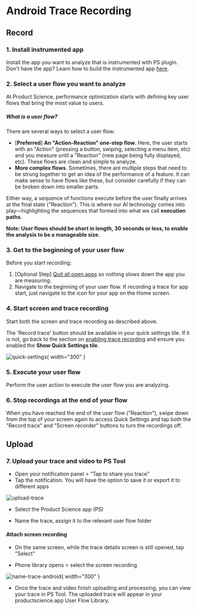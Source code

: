 # Android Trace Recording

## Record


### 1. Install instrumented app

Install the app you want to analyze that is instrumented with PS plugin. Don't have the app? Learn how to build the instrumented app [here](../integration/android/gradle.md).

### 2. Select a user flow you want to analyze

At Product Science, performance optimization starts with defining key user flows that bring the most value to users.

##### What is a user flow?

There are several ways to select a user flow:

- [**Preferred**] __An "Action-Reaction" one-step flow__. Here, the user starts with an "Action" (pressing a button, swiping, selecting a menu item, etc) and you measure until a "Reaction" (new page being fully displayed, etc). These flows are clean and simple to analyze.
- __More complex flows__. Sometimes, there are multiple steps that need to be strung together to get an idea of the performance of a feature. It can make sense to have flows like these, but consider carefully if they can be broken down into smaller parts.

Either way, a sequence of functions execute before the user finally arrives at the final state ("Reaction"). This is where our AI technology comes into play—highlighting the sequences that formed into what we call __execution paths__.

**Note: User flows should be short in length, 30 seconds or less, to enable the analysis to be a manageable size.**

### 3. Get to the beginning of your user flow
Before you start recording:
1. [Optional Step] [Quit all open apps](https://support.google.com/android/answer/9079646?hl=en-IN#zippy=%2Cclose-apps) so nothing slows down the app you are measuring.
2. Navigate to the beginning of your user flow. If recording a trace for app start, just navigate to the icon for your app on the Home screen.

### 4. Start screen and trace recording
Start both the screen and trace recording as described above.

The 'Record trace' button should be available in your quick settings tile. If it is not, go back to the section on [enabling trace recording](../device-set-up/android.md#3-make-sure-tracing-is-enabled) and ensure you enabled the __Show Quick Settings tile__.

![quick-settings](../../images/quick-settings.png){ width="300" }

### 5. Execute your user flow
Perform the user action to execute the user flow you are analyzing.

### 6. Stop recordings at the end of your flow
When you have reached the end of the user flow ("Reaction"), swipe down from the top of your screen again to access Quick Settings and tap both the "Record trace" and "Screen recorder" buttons to turn the recordings off.

## Upload

### 7. Upload your trace and video to PS Tool

- Open your notification panel &gt; “Tap to share you trace”
- Tap the notification. You will have the option to save it or export it to different apps

![upload-trace](../../images/upload-trace.png)

- Select the Product Science app (PS)

-   Name the trace, assign it to the relevant user flow folder
  
#### Attach screen recording
- On the same screen, while the trace details screen is still opened, tap "Select"

- Phone library opens &gt; select the screen recording

![name-trace-android](../../images/name-trace-android.png){ width="300" }

- Once the trace and video finish uploading and processing, you can view your trace in PS Tool. The uploaded trace will appear in your productscience.app User Flow Library.
